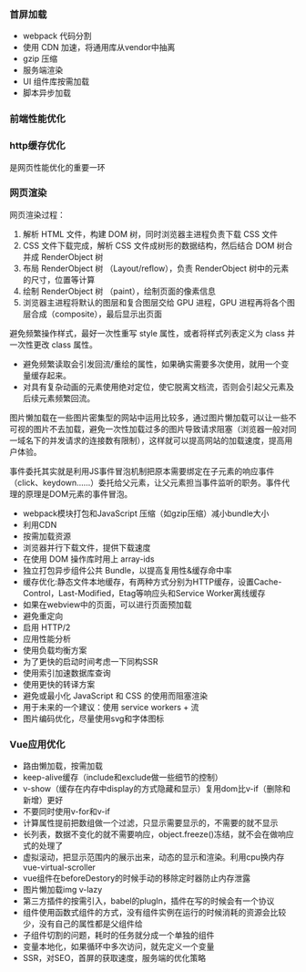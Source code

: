 ### 首屏加载 ###  

*   webpack 代码分割
*   使用 CDN 加速，将通用库从vendor中抽离
*   gzip 压缩
*   服务端渲染
*   UI 组件库按需加载
*   脚本异步加载

### 前端性能优化 ###  

### http缓存优化 ### 
是网页性能优化的重要一环

### 网页渲染 ###  
网页渲染过程：
1. 解析 HTML 文件，构建 DOM 树，同时浏览器主进程负责下载 CSS 文件
2. CSS 文件下载完成，解析 CSS 文件成树形的数据结构，然后结合 DOM 树合并成 RenderObject 树
3. 布局 RenderObject 树 （Layout/reflow），负责 RenderObject 树中的元素的尺寸，位置等计算
4. 绘制 RenderObject 树 （paint），绘制页面的像素信息
5. 浏览器主进程将默认的图层和复合图层交给 GPU 进程，GPU 进程再将各个图层合成（composite），最后显示出页面  

避免频繁操作样式，最好一次性重写 style 属性，或者将样式列表定义为 class 并一次性更改 class 属性。
+ 避免频繁读取会引发回流/重绘的属性，如果确实需要多次使用，就用一个变量缓存起来。
+ 对具有复杂动画的元素使用绝对定位，使它脱离文档流，否则会引起父元素及后续元素频繁回流。

图片懒加载在一些图片密集型的网站中运用比较多，通过图片懒加载可以让一些不可视的图片不去加载，避免一次性加载过多的图片导致请求阻塞（浏览器一般对同一域名下的并发请求的连接数有限制），这样就可以提高网站的加载速度，提高用户体验。  

事件委托其实就是利用JS事件冒泡机制把原本需要绑定在子元素的响应事件（click、keydown……）委托给父元素，让父元素担当事件监听的职务。事件代理的原理是DOM元素的事件冒泡。  

+ webpack模块打包和JavaScript 压缩（如gzip压缩）减小bundle大小  
+ 利用CDN
+ 按需加载资源
+ 浏览器并行下载文件，提供下载速度
+ 在使用 DOM 操作库时用上 array-ids
+ 独立打包异步组件公共 Bundle，以提高复用性&缓存命中率
+ 缓存优化:静态文件本地缓存，有两种方式分别为HTTP缓存，设置Cache-Control，Last-Modified，Etag等响应头和Service Worker离线缓存
+ 如果在webview中的页面，可以进行页面预加载
+ 避免重定向
+ 启用 HTTP/2
+ 应用性能分析
+ 使用负载均衡方案
+ 为了更快的启动时间考虑一下同构SSR
+ 使用索引加速数据库查询
+ 使用更快的转译方案
+ 避免或最小化 JavaScript 和 CSS 的使用而阻塞渲染
+ 用于未来的一个建议：使用 service workers + 流
+ 图片编码优化，尽量使用svg和字体图标

### Vue应用优化 ###  
+ 路由懒加载，按需加载  
+ keep-alive缓存（include和exclude做一些细节的控制）
+ v-show（缓存在内存中display的方式隐藏和显示）复用dom比v-if（删除和新增）更好
+ 不要同时使用v-for和v-if
+ 计算属性提前把数组做一个过滤，只显示需要显示的，不需要的就不显示
+ 长列表，数据不变化的就不需要响应，object.freeze()冻结，就不会在做响应式的处理了
+ 虚拟滚动，把显示范围内的展示出来，动态的显示和渲染。利用cpu换内存vue-virtual-scroller
+ vue组件在beforeDestory的时候手动的移除定时器防止内存泄露
+ 图片懒加载img v-lazy
+ 第三方插件的按需引入，babel的plugIn，插件在写的时候会有一个协议
+ 组件使用函数式组件的方式，没有组件实例在运行的时候消耗的资源会比较少，没有自己的属性都是父组件给
+ 子组件切割的问题，耗时的任务就分成一个单独的组件
+ 变量本地化，如果循环中多次访问，就先定义一个变量
+ SSR，对SEO，首屏的获取速度，服务端的优化策略
